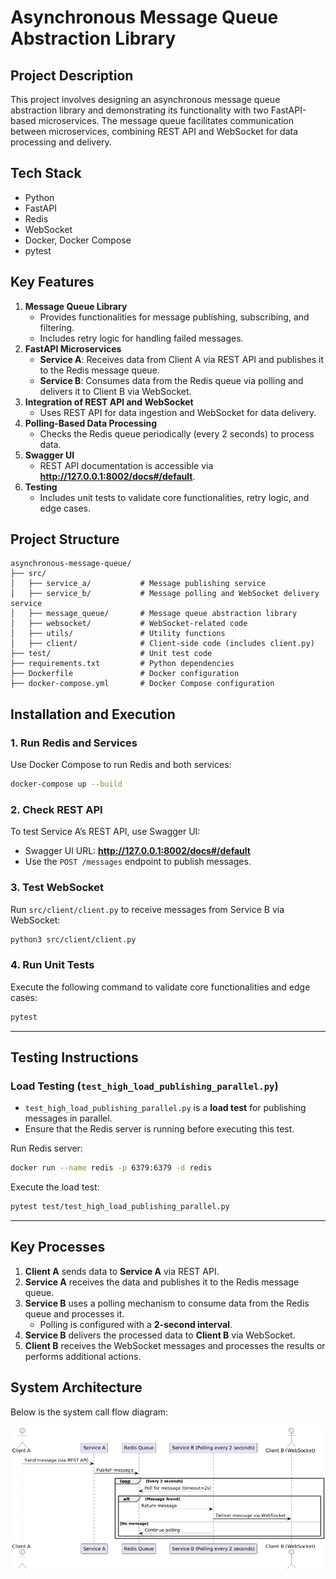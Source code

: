 # Asynchronous Message Queue Abstraction Library

## Project Description
This project involves designing an asynchronous message queue abstraction library and demonstrating its functionality with two FastAPI-based microservices. The message queue facilitates communication between microservices, combining REST API and WebSocket for data processing and delivery.

## Tech Stack
- Python
- FastAPI
- Redis
- WebSocket
- Docker, Docker Compose
- pytest

## Key Features
1. **Message Queue Library**
   - Provides functionalities for message publishing, subscribing, and filtering.
   - Includes retry logic for handling failed messages.
2. **FastAPI Microservices**
   - **Service A**: Receives data from Client A via REST API and publishes it to the Redis message queue.
   - **Service B**: Consumes data from the Redis queue via polling and delivers it to Client B via WebSocket.
3. **Integration of REST API and WebSocket**
   - Uses REST API for data ingestion and WebSocket for data delivery.
4. **Polling-Based Data Processing**
   - Checks the Redis queue periodically (every 2 seconds) to process data.
5. **Swagger UI**
   - REST API documentation is accessible via **http://127.0.0.1:8002/docs#/default**.
6. **Testing**
   - Includes unit tests to validate core functionalities, retry logic, and edge cases.

## Project Structure
```
asynchronous-message-queue/
├── src/
│   ├── service_a/           # Message publishing service
│   ├── service_b/           # Message polling and WebSocket delivery service
│   ├── message_queue/       # Message queue abstraction library
│   ├── websocket/           # WebSocket-related code
│   ├── utils/               # Utility functions
│   ├── client/              # Client-side code (includes client.py)
├── test/                    # Unit test code
├── requirements.txt         # Python dependencies
├── Dockerfile               # Docker configuration
├── docker-compose.yml       # Docker Compose configuration
```

## Installation and Execution

### 1. Run Redis and Services
Use Docker Compose to run Redis and both services:
```bash
docker-compose up --build
```

### 2. Check REST API
To test Service A’s REST API, use Swagger UI:
- Swagger UI URL: **http://127.0.0.1:8002/docs#/default**
- Use the `POST /messages` endpoint to publish messages.

### 3. Test WebSocket
Run `src/client/client.py` to receive messages from Service B via WebSocket:
```bash
python3 src/client/client.py
```

### 4. Run Unit Tests
Execute the following command to validate core functionalities and edge cases:
```bash
pytest
```

---

## Testing Instructions

### Load Testing (`test_high_load_publishing_parallel.py`)
- `test_high_load_publishing_parallel.py` is a **load test** for publishing messages in parallel.
- Ensure that the Redis server is running before executing this test.

Run Redis server:
```bash
docker run --name redis -p 6379:6379 -d redis
```

Execute the load test:
```bash
pytest test/test_high_load_publishing_parallel.py
```

---

## Key Processes
1. **Client A** sends data to **Service A** via REST API.
2. **Service A** receives the data and publishes it to the Redis message queue.
3. **Service B** uses a polling mechanism to consume data from the Redis queue and processes it.
   - Polling is configured with a **2-second interval**.
4. **Service B** delivers the processed data to **Client B** via WebSocket.
5. **Client B** receives the WebSocket messages and processes the results or performs additional actions.


## System Architecture

Below is the system call flow diagram:

![System Call Flow](./call_flow.png)